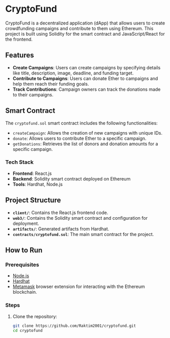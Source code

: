 # CryptoFund

CryptoFund is a decentralized application (dApp) that allows users to create crowdfunding campaigns and contribute to them using Ethereum. This project is built using Solidity for the smart contract and JavaScript/React for the frontend.

## Features

- **Create Campaigns**: Users can create campaigns by specifying details like title, description, image, deadline, and funding target.
- **Contribute to Campaigns**: Users can donate Ether to campaigns and help them reach their funding goals.
- **Track Contributions**: Campaign owners can track the donations made to their campaigns.

## Smart Contract

The `cryptofund.sol` smart contract includes the following functionalities:

- `createCampaign`: Allows the creation of new campaigns with unique IDs.
- `donate`: Allows users to contribute Ether to a specific campaign.
- `getDonations`: Retrieves the list of donors and donation amounts for a specific campaign.

### Tech Stack

- **Frontend**: React.js
- **Backend**: Solidity smart contract deployed on Ethereum
- **Tools**: Hardhat, Node.js

## Project Structure

- **`client/`**: Contains the React.js frontend code.
- **`web3/`**: Contains the Solidity smart contract and configuration for deployment.
- **`artifacts/`**: Generated artifacts from Hardhat.
- **`contracts/cryptofund.sol`**: The main smart contract for the project.

## How to Run

### Prerequisites

- [Node.js](https://nodejs.org/)
- [Hardhat](https://hardhat.org/)
- [Metamask](https://metamask.io/) browser extension for interacting with the Ethereum blockchain.

### Steps

1. Clone the repository:
   ```bash
   git clone https://github.com/Raktim2001/cryptofund.git
   cd cryptofund
